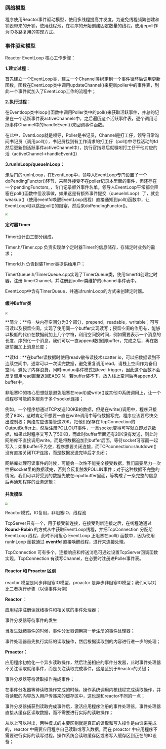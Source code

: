 ### 网络模型

程序使用Reactor事件驱动模型，使用多线程提高并发度。为避免线程频繁创建和销毁带来的开销，使用线程池，在程序的开始创建固定数量的线程。使用epoll作为IO多路复用的实现方式。



### 事件驱动模型

Reactor EventLoop 核心工作步骤：

**1.建立过程：**

首先建立一个EventLoop类，建立一个Channel类绑定到一个事件循环后调用更新函数，函数在EventLoop类中调用updateChannel()来更新poller中的事件表，到此一个事件就加入了EventLoop工作的流程中；

**2.执行过程：**

在Eventloop类中loop()函数中调用Poller类中的poll()来获取活跃事件，并总的记录在一个活跃事件表activeChannels中，之后遍历这个活跃事件表，逐个调用活跃事件Channel中的handleEvent()来回调事件函数。

在此中，EventLoop就是领导，Poller是书记员，Channel是打工仔，领导日常询问书记员（调用poll()），书记员找到有工作请求的打工仔（poll()中寻找活动的fd然后更新到活跃事件activeChannel中），执行官指导后就嘱咐打工仔干他对应的活（activeChannel->handleEvent()）

**3.runInLoop/queueInLoop：**	

走后门的runInLoop，在EventLoop中，领导人EventLoop专门设置了一个doPendingFunctor()环节，来额外接受不在poller记录本里面的事件，但还存在一个pendingFunctors_，专门记录额外事件名单，领导人EventLoop平常都会阻塞在poll()函数中但没事做，如果这是有额外事件提交（queueInLoop）了，就会weakup()（使用eventfd唤醒EventLoop线程）直接通知到poll()函数中，让EventLoop可以跳出poll()的阻塞，然后来doPendingFunctor()。

<img src="https://gitee.com/lalalilia/NetWordCode/raw/master/images/EventLoop工作步骤.jpg" style="zoom:50%;" />



#### 定时器Timer

Timer设计由三部分组成，

Timer.h/Timer.cpp 负责实现单个定时器Timer的信息储存，存储定时业务的需求；

TimerId.h 负责封装Timer类提供给用户；

TimerQueue.h/TimerQueue.cpp实现了TimerQueue类，使用timerfd创建定时器，注册 timerChannel，并注册到poller类维护的channel事件表中。

EventLoop中含有TimerQueue，并通过runInLoop的方式来创建定时器。



#### 缓冲Buffer类

<img src="https://gitee.com/lalalilia/NetWordCode/raw/master/images/缓冲buffer类.jpg" style="zoom:50%;" />

**简介：**将一块内存空间分为3个部分，prepend，readable，writable；可写可读以及预留空间，实现了使用同一个buffer实现读写；预留空间的作用有，能够以极低的代价在数据前加上几个字符，利用空间换时间，例如需要表示一个消息的长度，序列化一个消息，我们可以一直append数据到buffer，完成之后，再在数据前面加上消息长度；

**读fd：**在buffer读数据时使用readv散布读技术scatter io，可以把数据读到不连续空间中，通常可以一次读完数据，避免重复调用read，请栈上空间作为备用空间，避免了内存浪费，同时muduo事件模式是level trigger，因此这个函数不会反复调用read直至返回EAEGIN，若buffer装不下，放入栈上空间后再append入buffer中。

非阻塞IO的核心思想就是避免阻塞在read()或write()或其他IO系统调用上，让一个线程尽可能的多服务于多个socket连接；

例如，一个程序想通过TCP发送100KB的数据，但是在write()调用中，程序只接受了80K，这时肯定不想要一直在write调用中等待数据写完，程序应该要尽快交出控制权；网络库应该接管这20K，把他们保存在TcpConnection的OutputBuffer上，然后注册POLLOUT事件，一旦socket变得可写就立即发送数据，如果此时程序又写入了50KB，而此时buffer里面还有20K没有发送，则此时网络库不直接调用write，而是将数据追加到buffer后面，等待socket可写而一起写入；如果buffer不为空，程序想要关闭连接，而TCPconnection::shutdown()没有直接关闭TCP连接，而是数据发送完毕后才关闭；

网络库处理可读事件的时候，可能会一次性不能完全接受数据，我们需要尽力一次性把socket里的数据读完，否则会反复触发POLLIN事件；对于这种数据不完整的情况，我们可以将受到的数据先放在inputbuffer里面，等构成了一条完整的信息后再通知程序的业务逻辑；



#### 并发模型

<img src="https://gitee.com/lalalilia/NetWordCode/raw/master/images/并发模型.jpg" style="zoom:50%;" />

Reactor模式，IO复用，非阻塞IO，线程池

TcpServer只有一个，用于接受新连接，在接受到新连接之后，在线程池通过 **Round-Robin** 的方式从中获取EventLoop线程，并把TcpConnection 分配给 EventLoop 线程，此时不用担心 EventLoop 正阻塞在poll() 函数中，因为使用 runInLoop 函数通过 **eventfd** 直接唤醒线程，进行来连接处理。

TcpConnection 可有多个，连接响应和传送消息可通过设置TcpServer回调函数实现，TcpConnection 有读写Channel，在必要时注册进Poller事件表。



#### Reactor 和 Proactor 区别

reactor 模型是同步非阻塞IO模型，proactor 是异步非阻塞IO模型；我们可以对比二者执行步骤（以读事件为例）

**Reactor ：**

应用程序注册读就绪事件和相关联的事件处理器；

事件分发器等待事件的发生

当发生就绪事件的时候，事件分发器调用第一步注册的事件处理器；

事件处理器首先执行实际的读取操作，然后根据读取到的内容进行进一步的处理；

**Proactor：**

应用程序初始化一个异步读取操作，然后注册相应的事件分发器，此时事件处理器不关注读取就绪事件，而是关注读取完成事件，这是区别于Reactor的关键；

事件分发器等待读取操作完成事件；

在事件分发器等待读取操作完成的时候，操作系统调用内核线程完成读取操作，并将读取的内容放入用户传递来的缓存区中，这也是和reactor不同的一点；

事件分发器捕获到读取完成事件后，激活应用程序注册的事件处理器，事件处理器直接从缓存区读取数据，而不需要进行实际的读取操作；

从以上可以得出，两种模式的主要区别就是真正的读取和写入操作是由谁来完成的，reactor 中需要应用程序自己读取或写入数据，而在 proactor 中应用程序不需要进行实际的读写过程，操作系统会读取缓存区或者写入缓存区到正在的IO设备；











